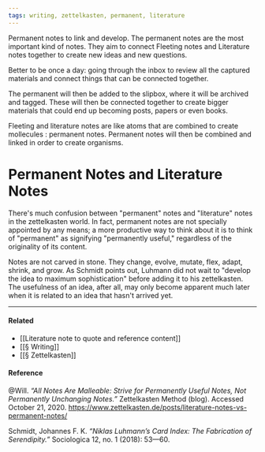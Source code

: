 ```yaml
---
tags: writing, zettelkasten, permanent, literature
---
```


Permanent notes to link and develop.
The permanent notes are the most important kind of notes. They aim to connect Fleeting notes and Literature notes together to create new ideas and new questions.

Better to be once a day: going through the inbox to review all the captured materials and connect things that can be connected together.

The permanent will then be added to the slipbox, where it will be archived and tagged. These will then be connected together to create bigger materials that could end up becoming posts, papers or even books.

Fleeting and literature notes are like atoms that are combined to create mollecules : permanent notes. Permanent notes will then be combined and linked in order to create organisms.

# Permanent Notes and Literature Notes

There's much confusion between "permanent" notes and "literature" notes in the zettelkasten world. In fact, permanent notes are not specially appointed by any means; a more productive way to think about it is to think of "permanent" as signifying "permanently useful," regardless of the originality of its content.

Notes are not carved in stone. They change, evolve, mutate, flex, adapt, shrink, and grow. As Schmidt points out, Luhmann did not wait to "develop the idea to maximum sophistication" before adding it to his zettelkasten. The usefulness of an idea, after all, may only become apparent much later when it is related to an idea that hasn't arrived yet.

---

#### Related

- [[Literature note to quote and reference content]]
- [[§ Writing]]
- [[§ Zettelkasten]]

#### Reference

@Will. _“All Notes Are Malleable: Strive for Permanently Useful Notes, Not Permanently Unchanging Notes.”_ Zettelkasten Method (blog). Accessed October 21, 2020. https://www.zettelkasten.de/posts/literature-notes-vs-permanent-notes/

Schmidt, Johannes F. K. _“Niklas Luhmann’s Card Index: The Fabrication of Serendipity.”_ Sociologica 12, no. 1 (2018): 53—60.
